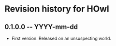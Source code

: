 # Revision history for HOwl

## 0.1.0.0 -- YYYY-mm-dd

* First version. Released on an unsuspecting world.
